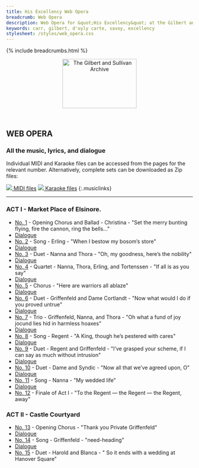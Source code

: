 ```yaml
---
title: His Excellency Web Opera
breadcrumb: Web Opera
description: Web Opera for &quot;His Excellency&quot; at the Gilbert and Sullivan Archive
keywords: carr, gilbert, d'oyly carte, savoy, excellency
stylesheet: /styles/web_opera.css
---
```


{% include breadcrumbs.html %}
<header>
    <a href="../../index.html"><img src="https://gsarchive.net/layout/images/logo3sm.jpg" alt="The Gilbert and Sullivan Archive" width="200" height="133" border="0"></a>
    <div class=titlecard style="background-color: #515056; background-image: url(../graphics/title.gif)" title="His Excellency"></div>
</header>

## WEB OPERA

### All the music, lyrics, and dialogue

Individual MIDI and Karaoke files can be accessed from the pages for the relevant number.
Alternatively, complete sets can be downloaded as Zip files:

[ ![](/layout/images/midi.gif) MIDI files](../midi/excellency_midi.zip)
[ ![](/layout/images/midi_karaoke.gif) Karaoke files](../midi/excellency_karaoke.zip)
{:.musiclinks}

-----

### ACT I - Market Place of Elsinore.

* [No. 1](hex01.html) - Opening Chorus and Ballad - Christina - "Set the merry bunting flying, fire the cannon, ring the bells..."
* [Dialogue](hex01d.html)
* [No. 2](hex02.html) - Song - Erling - "When I bestow my bosom’s store"
* [Dialogue](hex02d.html)
* [No. 3](hex03.html) - Duet - Nanna and Thora - "Oh, my goodness, here’s the nobility"
* [Dialogue](hex03d.html)
* [No. 4](hex04.html) - Quartet - Nanna, Thora, Erling, and Tortenssen - "If all is as you say"
* [Dialogue](hex04d.html)
* [No. 5](hex05.html) - Chorus - "Here are warriors all ablaze"
* [Dialogue](hex05d.html)
* [No. 6](hex06.html) - Duet - Griffenfeld and Dame Cortlandt - "Now what would I do if you proved untrue"
* [Dialogue](hex06d.html)
* [No. 7](hex07.html) - Trio - Griffenfeld, Nanna, and Thora - "Oh what a fund of joy jocund lies hid in harmless hoaxes"
* [Dialogue](hex07d.html)
* [No. 8](hex08.html) - Song - Regent - "A King, though he’s pestered with cares"
* [Dialogue](hex08d.html)
* [No. 9](hex09.html) - Duet - Regent and Griffenfeld - "I’ve grasped your scheme, if I can say as much without intrusion"
* [Dialogue](hex09d.html)
* [No. 10](hex10.html) - Duet - Dame and Syndic - "Now all that we’ve agreed upon, O"
* [Dialogue](hex10d.html)
* [No. 11](hex11.html) - Song - Nanna - "My wedded life"
* [Dialogue](hex11d.html)
* [No. 12](hex12.html) - Finale of Act I - "To the Regent — the Regent — the Regent, away"

### ACT II - Castle Courtyard

* [No. 13](hex13.html) - Opening Chorus - "Thank you Private Griffenfeld"
* [Dialogue](hex13d.html)
* [No. 14](hex14.html) - Song - Griffenfeld - "need-heading"
* [Dialogue](hex14d.html)
* [No. 15](hex15.html) - Duet - Harold and Blanca - " So it ends with a wedding at Hanover Square"
